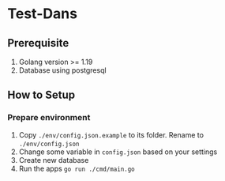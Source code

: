 # Test-Dans

## Prerequisite
1. Golang version >= 1.19
2. Database using postgresql

## How to Setup
### Prepare environment
1. Copy `./env/config.json.example` to its folder. Rename to `./env/config.json`
2. Change some variable in `config.json` based on your settings
3. Create new database
4. Run the apps `go run ./cmd/main.go `